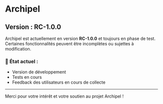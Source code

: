# Archipel

## Version : RC-1.0.0

Archipel est actuellement en version **RC-1.0.0** et toujours en phase de test.  
Certaines fonctionnalités peuvent être incomplètes ou sujettes à modification.

### 📌 **État actuel :**

- Version de développement
- Tests en cours
- Feedback des utilisateurs en cours de collecte

---

Merci pour votre intérêt et votre soutien au projet Archipel !
